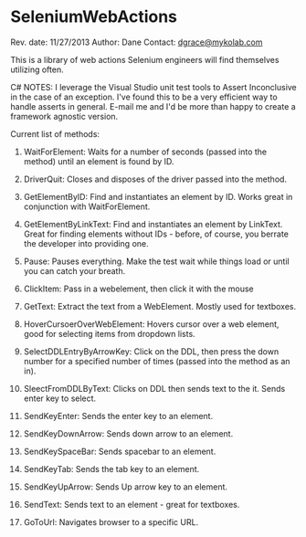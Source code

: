 SeleniumWebActions
==================
Rev. date: 11/27/2013
Author: Dane
Contact: dgrace@mykolab.com

This is a library of web actions Selenium engineers will find themselves utilizing often. 

C# NOTES: I leverage the Visual Studio unit test tools to Assert Inconclusive in the case of an exception. I've found this to be a very efficient way to handle asserts in general. E-mail me and I'd be more than happy to create a framework agnostic version.

Current list of methods:
1. WaitForElement: Waits for a number of seconds (passed into the method) until an element is found by ID.

2. DriverQuit: Closes and disposes of the driver passed into the method.

3. GetElementByID: Find and instantiates an element by ID. Works great in conjunction with WaitForElement.

4. GetElementByLinkText: Find and instantiates an element by LinkText. Great for finding elements without IDs - before, of course, you berrate the developer into providing one.

5. Pause: Pauses everything. Make the test wait while things load or until you can catch your breath.

6. ClickItem: Pass in a webelement, then click it with the mouse

7. GetText: Extract the text from a WebElement. Mostly used for textboxes.

8. HoverCursoerOverWebElement: Hovers cursor over a web element, good for selecting items from dropdown lists.

9. SelectDDLEntryByArrowKey: Click on the DDL, then press the down number for a specified number of times (passed into the method as an in).

10. SleectFromDDLByText: Clicks on DDL then sends text to the it. Sends enter key to select.

11. SendKeyEnter: Sends the enter key to an element.

12. SendKeyDownArrow: Sends down arrow to an element.

13. SendKeySpaceBar: Sends spacebar to an element.

14. SendKeyTab: Sends the tab key to an element.

15. SendKeyUpArrow: Sends Up arrow key to an element.

16. SendText: Sends text to an element - great for textboxes.

17. GoToUrl: Navigates browser to a specific URL.

